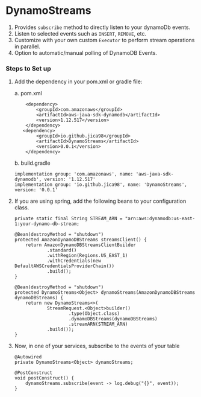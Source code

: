 # DynamoStreams

1. Provides `subscribe` method to directly listen to your dynamoDb events.
2. Listen to selected events such as `INSERT`, `REMOVE`, etc.
3. Customize with your own custom `Executor` to perform stream operations in parallel.
4. Option to automatic/manual polling of DynamoDB Events.

### Steps to Set up

1. Add the dependency in your pom.xml or gradle file:

   a. pom.xml

    ````
        <dependency>
            <groupId>com.amazonaws</groupId>
            <artifactId>aws-java-sdk-dynamodb</artifactId>
            <version>1.12.517</version>
        </dependency>
       <dependency>
            <groupId>io.github.jica98</groupId>
            <artifactId>DynamoStreams</artifactId>
            <version>0.0.1</version>
        </dependency>
   ````
    b. build.gradle
    
    ````
   implementation group: 'com.amazonaws', name: 'aws-java-sdk-dynamodb', version: '1.12.517'
    implementation group: 'io.github.jica98', name: 'DynamoStreams', version: '0.0.1'
   ````
2. If you are using spring, add the following beans to your configuration class.

    ````
   private static final String STREAM_ARN = "arn:aws:dynamodb:us-east-1:your-dynamo-db-stream;
   
    @Bean(destroyMethod = "shutdown")
    protected AmazonDynamoDBStreams streamsClient() {
        return AmazonDynamoDBStreamsClientBuilder
                .standard()
                .withRegion(Regions.US_EAST_1)
                .withCredentials(new DefaultAWSCredentialsProviderChain())
                .build();
    }

    @Bean(destroyMethod = "shutdown")
    protected DynamoStreams<Object> dynamoStreams(AmazonDynamoDBStreams dynamoDBStreams) {
        return new DynamoStreams<>(
                StreamRequest.<Object>builder()
                        .type(Object.class)
                        .dynamoDBStreams(dynamoDBStreams)
                        .streamARN(STREAM_ARN)
                .build());
    }
   ````
   
3. Now, in one of your services, subscribe to the events of your table

    ````
    @Autowired
    private DynamoStreams<Object> dynamoStreams;
   
    @PostConstruct
    void postConstruct() {
        dynamoStreams.subscribe(event -> log.debug("{}", event));
    }
   ````
